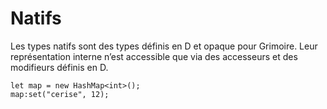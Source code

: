 # Natifs

Les types natifs sont des types définis en D et opaque pour Grimoire.
Leur représentation interne n’est accessible que via des accesseurs et des modifieurs définis en D.

```grimoire
let map = new HashMap<int>();
map:set("cerise", 12);
```